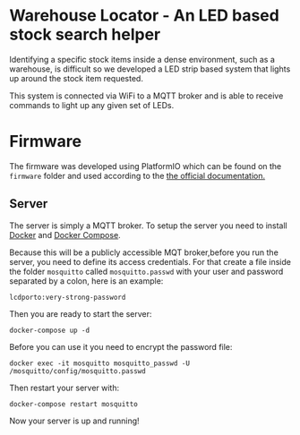 # Warehouse Locator - An LED based stock search helper
Identifying a specific stock items inside a dense environment, such as a warehouse, is difficult so we developed a LED strip based system that lights up around the stock item requested.

This system is connected via WiFi to a MQTT broker and is able to receive commands to light up any given set of LEDs.

# Firmware

The firmware was developed using PlatformIO which can be found on the ```firmware``` folder and used according to the [the official documentation.](https://docs.platformio.org/en/stable/core/quickstart.html)

## Server
The server is simply a MQTT broker. To setup the server you need to install [Docker](https://docs.docker.com/get-docker/) and [Docker Compose](https://docs.docker.com/compose/install/).

Because this will be a publicly accessible MQT broker,before you run the server, you need to define its access credentials. For that create a file inside the folder ```mosquitto``` called ```mosquitto.passwd``` with your user and password separated by a colon, here is an example:
```
lcdporto:very-strong-password
```
Then you are ready to start the server:

```
docker-compose up -d
```
Before you can use it you need to encrypt the password file:
```
docker exec -it mosquitto mosquitto_passwd -U /mosquitto/config/mosquitto.passwd
```
Then restart your server with:
```
docker-compose restart mosquitto
```
Now your server is up and running!